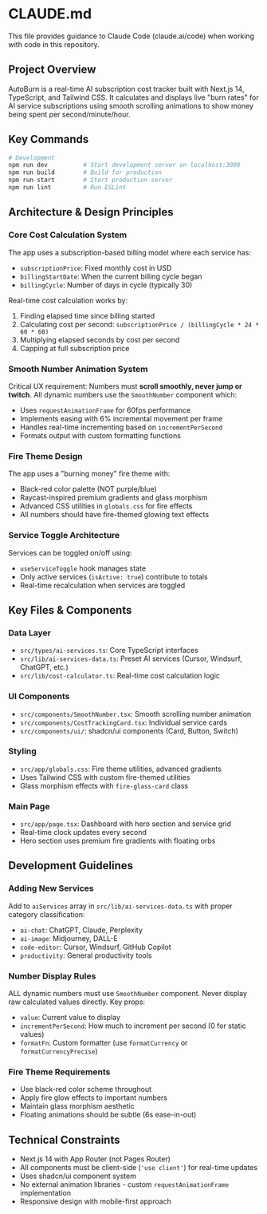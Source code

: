 # CLAUDE.md

This file provides guidance to Claude Code (claude.ai/code) when working with code in this repository.

## Project Overview

AutoBurn is a real-time AI subscription cost tracker built with Next.js 14, TypeScript, and Tailwind CSS. It calculates and displays live "burn rates" for AI service subscriptions using smooth scrolling animations to show money being spent per second/minute/hour.

## Key Commands

```bash
# Development
npm run dev          # Start development server on localhost:3000
npm run build        # Build for production
npm run start        # Start production server
npm run lint         # Run ESLint
```

## Architecture & Design Principles

### Core Cost Calculation System
The app uses a subscription-based billing model where each service has:
- `subscriptionPrice`: Fixed monthly cost in USD
- `billingStartDate`: When the current billing cycle began
- `billingCycle`: Number of days in cycle (typically 30)

Real-time cost calculation works by:
1. Finding elapsed time since billing started
2. Calculating cost per second: `subscriptionPrice / (billingCycle * 24 * 60 * 60)`
3. Multiplying elapsed seconds by cost per second
4. Capping at full subscription price

### Smooth Number Animation System
Critical UX requirement: Numbers must **scroll smoothly, never jump or twitch**. All dynamic numbers use the `SmoothNumber` component which:
- Uses `requestAnimationFrame` for 60fps performance
- Implements easing with 6% incremental movement per frame
- Handles real-time incrementing based on `incrementPerSecond`
- Formats output with custom formatting functions

### Fire Theme Design
The app uses a "burning money" fire theme with:
- Black-red color palette (NOT purple/blue)
- Raycast-inspired premium gradients and glass morphism
- Advanced CSS utilities in `globals.css` for fire effects
- All numbers should have fire-themed glowing text effects

### Service Toggle Architecture
Services can be toggled on/off using:
- `useServiceToggle` hook manages state
- Only active services (`isActive: true`) contribute to totals
- Real-time recalculation when services are toggled

## Key Files & Components

### Data Layer
- `src/types/ai-services.ts`: Core TypeScript interfaces
- `src/lib/ai-services-data.ts`: Preset AI services (Cursor, Windsurf, ChatGPT, etc.)
- `src/lib/cost-calculator.ts`: Real-time cost calculation logic

### UI Components
- `src/components/SmoothNumber.tsx`: Smooth scrolling number animation
- `src/components/CostTrackingCard.tsx`: Individual service cards
- `src/components/ui/`: shadcn/ui components (Card, Button, Switch)

### Styling
- `src/app/globals.css`: Fire theme utilities, advanced gradients
- Uses Tailwind CSS with custom fire-themed utilities
- Glass morphism effects with `fire-glass-card` class

### Main Page
- `src/app/page.tsx`: Dashboard with hero section and service grid
- Real-time clock updates every second
- Hero section uses premium fire gradients with floating orbs

## Development Guidelines

### Adding New Services
Add to `aiServices` array in `src/lib/ai-services-data.ts` with proper category classification:
- `ai-chat`: ChatGPT, Claude, Perplexity
- `ai-image`: Midjourney, DALL-E  
- `code-editor`: Cursor, Windsurf, GitHub Copilot
- `productivity`: General productivity tools

### Number Display Rules
ALL dynamic numbers must use `SmoothNumber` component. Never display raw calculated values directly. Key props:
- `value`: Current value to display
- `incrementPerSecond`: How much to increment per second (0 for static values)
- `formatFn`: Custom formatter (use `formatCurrency` or `formatCurrencyPrecise`)

### Fire Theme Requirements
- Use black-red color scheme throughout
- Apply fire glow effects to important numbers
- Maintain glass morphism aesthetic
- Floating animations should be subtle (6s ease-in-out)

## Technical Constraints

- Next.js 14 with App Router (not Pages Router)
- All components must be client-side (`'use client'`) for real-time updates
- Uses shadcn/ui component system
- No external animation libraries - custom `requestAnimationFrame` implementation
- Responsive design with mobile-first approach